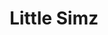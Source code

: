 ---
title: "Little Simz"
summary: "British rapper, singer, musician, recording artist and actress. Born: 23 February 1994 in Islington, London, UK. Simbi Ajikawo is better known as Little Simz . As an actress, she had a featured role in the first Netflix-released series of London-based street drama \"Top Boy\" , alongside former vocalist . Her fourth album, \"\" , was shortlisted for the Mercury Prize , as was her fifth album, \"\" , which was shortlisted for the Mercury Prize , and for which she won. In February 2022 she also took the 'Best New Artist' award at the Brit Awards."
image: "little-simz.jpg"
apple_music_artist_url: "None"
---